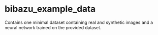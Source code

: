 # bibazu_example_data
Contains one minimal dataset containing real and synthetic images and a neural network trained on the provided dataset. 